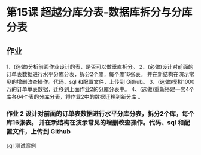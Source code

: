 # 第15课 超越分库分表-数据库拆分与分库分表

## 作业

1、(选做)分析前面作业设计的表，是否可以做垂直拆分。 
2、(必做)设计对前面的订单表数据进行水平分库分表，拆分2个库，每个库16张表。 并在新结构在演示常见的增删改查操作。代码、sql 和配置文件，上传到 Github。 
3、(选做)模拟1000万的订单单表数据，迁移到上面作业2的分库分表中。 
4、(选做)重新搭建一套4个库各64个表的分库分表，将作业2中的数据迁移到新分库 。

### 作业 2 设计对前面的订单表数据进行水平分库分表，拆分2个库，每个库16张表。 并在新结构在演示常见的增删改查操作。代码、sql 和配置文件，上传到 Github
[sql](./geektime-work15/sql)
[测试案例](./geektime-work15/src/test/java/DataSourceTest.java)
